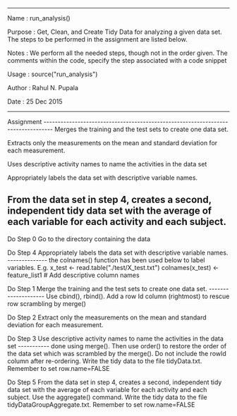 --------------------------------------------------------------------------------------------
Name        : run_analysis()

Purpose     : Get, Clean, and Create Tidy Data for analyzing a given data set.
              The steps to be performed in the assignment are listed below.

Notes       : We perform all the needed steps, though not in the order given.
              The comments within the code, specify the step associated with a code snippet

Usage       : source("run_analysis")

Author      : Rahul N. Pupala

Date        : 25 Dec 2015

--------------------------------------------------------------------------------------------

Assignment ---------------------------------------------------------------------------------
Merges the training and the test sets to create one data set.

Extracts only the measurements on the mean and standard deviation for each measurement. 

Uses descriptive activity names to name the activities in the data set

Appropriately labels the data set with descriptive variable names. 

From the data set in step 4, creates a second, independent tidy data set with the average of each variable for each activity and each subject.
--------------------------------------------------------------------------------------------

Do Step 0 Go to the directory containing the data


Do Step 4 Appropriately labels the data set with descriptive variable names. --------------
   the colnames() function has been used below to label variables. E.g.
x_test                  <- read.table("./test/X_test.txt")
colnames(x_test)        <- feature_list1                        # Add descriptive column names


Do Step 1 Merge the training and the test sets to create one data set. --------------------
Use cbind(), rbind(). Add a row Id column (rightmost) to rescue row scrambling by merge()


Do Step 2 Extract only the measurements on the mean and standard deviation for each measurement.


Do Step 3 Use descriptive activity names to name the activities in the data set -----------
done using merge(). Then use order() to restore the order of the data set which was scrambled
by the merge().
Do not include the rowId column after re-ordering.
Write the tidy data to the file tidyData.txt. Remember to set row.name=FALSE


Do Step 5 From the data set in step 4, creates a second, independent tidy data set with the 
   average of each variable for each activity and each subject.
Use the aggregate() command. 
Write the tidy data to the file tidyDataGroupAggregate.txt. Remember to set row.name=FALSE